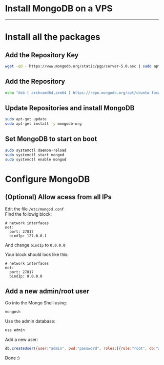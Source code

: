 # Install MongoDB on a VPS
---------
# Install all the packages

## Add the Repository Key
```sh
wget -qO - https://www.mongodb.org/static/pgp/server-5.0.asc | sudo apt-key add -
```

## Add the Repository
```sh
echo "deb [ arch=amd64,arm64 ] https://repo.mongodb.org/apt/ubuntu focal/mongodb-org/5.0 multiverse" | sudo tee /etc/apt/sources.list.d/mongodb-org-5.0.list
```

## Update Repositories and install MongoDB
```sh
sudo apt-get update
sudo apt-get install -y mongodb-org
```

## Set MongoDB to start on boot
```sh
sudo systemctl daemon-reload
sudo systemctl start mongod
sudo systemctl enable mongod
```


# Configure MongoDB

## (Optional) Allow acess from all IPs
Edit the file `/etc/mongod.conf`  
Find the followig block:
```
# network interfaces
net:
  port: 27017
  bindIp: 127.0.0.1
```
And change `bindIp` to `0.0.0.0`

Your block should look like this:
```
# network interfaces
net:
  port: 27017
  bindIp: 0.0.0.0
```

## Add a new admin/root user
Go into the Mongo Shell using:
```sh
mongosh
```
Use the admin database:
```sh
use admin
```
Add a new user:
```js
db.createUser({user:"admin", pwd:"password", roles:[{role:"root", db:"admin"}]})
```

Done :)
